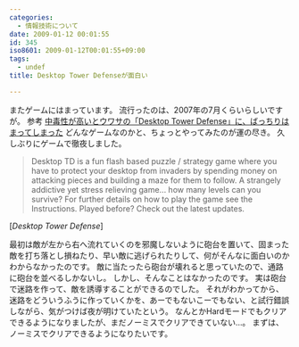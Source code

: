 ```yaml
---
categories:
  - 情報技術について
date: 2009-01-12 00:01:55
id: 345
iso8601: 2009-01-12T00:01:55+09:00
tags:
  - undef
title: Desktop Tower Defenseが面白い

---
```


<p>またゲームにはまっています。
流行ったのは、2007年の7月くらいらしいですが。
参考
<a href="http://www.marusankakusikaku.jp/archives/2007/07/04-desktop-tower-defense.html">中毒性が高いとウワサの「Desktop Tower Defense」に、ばっちりはまってしまった</a>
どんなゲームなのかと、ちょっとやってみたのが運の尽き。
久しぶりにゲームで徹夜しました。</p>

<blockquote cite="http://www.handdrawngames.com/DesktopTD/game.asp" title="Desktop Tower Defense" class="blockquote"><p>Desktop TD is a fun flash based puzzle / strategy game where you have to protect your desktop from invaders by spending money on attacking pieces and building a maze for them to follow. A strangely addictive yet stress relieving game... how many levels can you survive? For further details on how to play the game see the Instructions. Played before? Check out the latest updates.</p></blockquote>

<div class="cite">[<cite>Desktop Tower Defense</cite>]</div>

<p>最初は敵が左から右へ流れていくのを邪魔しないように砲台を置いて、固まった敵を打ち落とし損ねたり、早い敵に逃げられたりして、何がそんなに面白いのかわからなかったのです。
敵に当たったら砲台が壊れると思っていたので、通路に砲台を並べるしかないし。
しかし、そんなことはなかったのです。
実は砲台で迷路を作って、敵を誘導することができるのでした。
それがわかってから、迷路をどういうふうに作っていくかを、あーでもないこーでもない、と試行錯誤しながら、気がつけば夜が明けていたという。
なんとかHardモードでもクリアできるようになりましたが、まだノーミスでクリアできていない&#133;。
まずは、ノーミスでクリアできるようになりたいです。</p>
    	